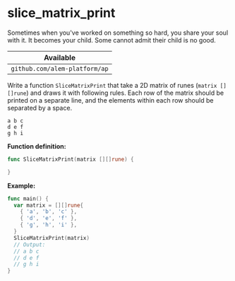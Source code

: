 # slice_matrix_print

<p data-story-username="lascar123">Sometimes when you've worked on something so hard, you share your soul with it. It becomes your child. Some cannot admit their child is no good.</p>


| Available                     |
| ----------------------------- |
| `github.com/alem-platform/ap` |

Write a function `SliceMatrixPrint` that take a 2D matrix of runes (`matrix [][]rune`) and draws it with following rules. Each row of the matrix should be printed on a separate line, and the elements within each row should be separated by a space.

```
a b c
d e f
g h i
```

**Function definition:**

```go
func SliceMatrixPrint(matrix [][]rune) {

}
```

**Example:**

```go
func main() {
  var matrix = [][]rune{
    { 'a', 'b', 'c' },
    { 'd', 'e', 'f' },
    { 'g', 'h', 'i' },
  }
  SliceMatrixPrint(matrix)
  // Output:
  // a b c
  // d e f
  // g h i
}
```
